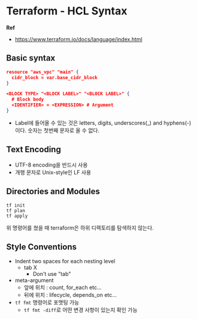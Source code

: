 # Terraform - HCL Syntax

**Ref**

* https://www.terraform.io/docs/language/index.html

## Basic syntax

```json
resource "aws_vpc" "main" {
  cidr_block = var.base_cidr_block
}

<BLOCK TYPE> "<BLOCK LABEL>" "<BLOCK LABEL>" {
  # Block body
  <IDENTIFIER> = <EXPRESSION> # Argument
}
```

* Label에 들어올 수 있는 것은 letters, digits, underscores(_) and hyphens(-)이다. 숫자는 첫번째 문자로 올 수 없다.

## Text Encoding

* UTF-8 encoding을 반드시 사용
* 개행 문자로 Unix-style인 LF 사용

## Directories and Modules

```shell
tf init
tf plan
tf apply
```

위 명령어를 쳤을 때 terraform은 하위 디렉토리를 탐색하지 않는다.

## Style Conventions

* Indent two spaces for each nesting level
  * tab X
    * Don't use "tab"
* meta-argument
  * 앞에 위치 : count, for_each etc...
  * 뒤에 위치 : lifecycle, depends_on etc...
* `tf fmt` 명령어로 포맷팅 가능
  * `tf fmt -diff`로 어떤 변경 사항이 있는지 확인 가능
